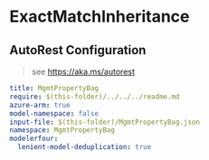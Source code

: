 # ExactMatchInheritance

## AutoRest Configuration

> see https://aka.ms/autorest

``` yaml
title: MgmtPropertyBag
require: $(this-folder)/../../../readme.md
azure-arm: true
model-namespace: false
input-file: $(this-folder)/MgmtPropertyBag.json
namespace: MgmtPropertyBag
modelerfour:
  lenient-model-deduplication: true
```
